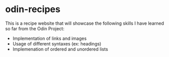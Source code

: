 # odin-recipes

This is a recipe website that will showcase the following skills I have learned so far from the Odin Project:

- Implementation of links and images
- Usage of different syntaxes (ex: headings)
- Implemenation of ordered and unordered lists